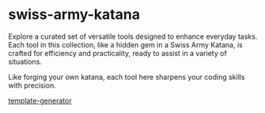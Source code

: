 # swiss-army-katana
Explore a curated set of versatile tools designed to enhance everyday tasks. Each tool in this collection, like a hidden gem in a Swiss Army Katana, is crafted for efficiency and practicality, ready to assist in a variety of situations.

Like forging your own katana, each tool here sharpens your coding skills with precision.

[template-generator](https://github.com/bhu1-103/swiss-army-katana/tree/main/tools/template-handler)
